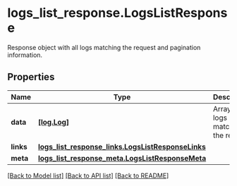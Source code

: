 # logs_list_response.LogsListResponse

Response object with all logs matching the request and pagination information.
## Properties
Name | Type | Description | Notes
------------ | ------------- | ------------- | -------------
**data** | [**[log.Log]**](Log.md) | Array of logs matching the request. | [optional] 
**links** | [**logs_list_response_links.LogsListResponseLinks**](LogsListResponseLinks.md) |  | [optional] 
**meta** | [**logs_list_response_meta.LogsListResponseMeta**](LogsListResponseMeta.md) |  | [optional] 

[[Back to Model list]](README.md#documentation-for-models) [[Back to API list]](README.md#documentation-for-api-endpoints) [[Back to README]](README.md)


